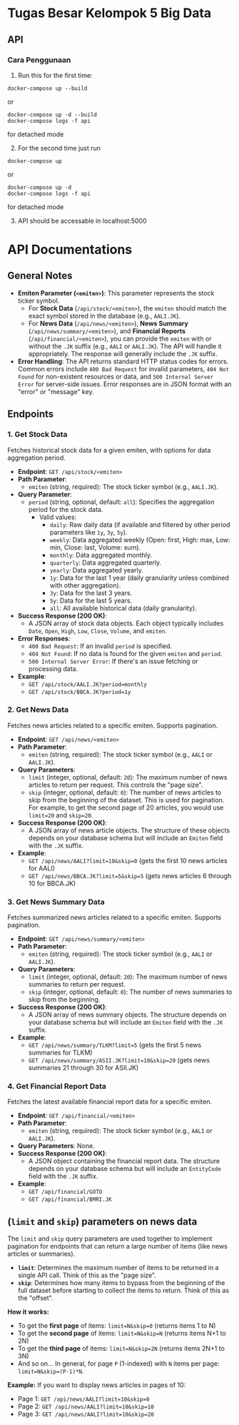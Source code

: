 # Tugas Besar Kelompok 5 Big Data

## API
### Cara Penggunaan
1. Run this for the first time:
```
docker-compose up --build
```
or
```
docker-compose up -d --build
docker-compose logs -f api
```
for detached mode

2. For the second time just run
```
docker-compose up
```
or
```
docker-compose up -d
docker-compose logs -f api
```
for detached mode

3. API should be accessable in localhost:5000

# API Documentations

## General Notes

*   **Emiten Parameter (`<emiten>`)**: This parameter represents the stock ticker symbol.
    *   For **Stock Data** (`/api/stock/<emiten>`), the `emiten` should match the exact symbol stored in the database (e.g., `AALI.JK`).
    *   For **News Data** (`/api/news/<emiten>`), **News Summary** (`/api/news/summary/<emiten>`), and **Financial Reports** (`/api/financial/<emiten>`), you can provide the `emiten` with or without the `.JK` suffix (e.g., `AALI` or `AALI.JK`). The API will handle it appropriately. The response will generally include the `.JK` suffix.
*   **Error Handling**: The API returns standard HTTP status codes for errors. Common errors include `400 Bad Request` for invalid parameters, `404 Not Found` for non-existent resources or data, and `500 Internal Server Error` for server-side issues. Error responses are in JSON format with an "error" or "message" key.

## Endpoints

### 1. Get Stock Data

Fetches historical stock data for a given emiten, with options for data aggregation period.

*   **Endpoint**: `GET /api/stock/<emiten>`
*   **Path Parameter**:
    *   `emiten` (string, required): The stock ticker symbol (e.g., `AALI.JK`).
*   **Query Parameter**:
    *   `period` (string, optional, default: `all`): Specifies the aggregation period for the stock data.
        *   Valid values:
            *   `daily`: Raw daily data (if available and filtered by other period parameters like `1y`, `3y`, `5y`).
            *   `weekly`: Data aggregated weekly (Open: first, High: max, Low: min, Close: last, Volume: sum).
            *   `monthly`: Data aggregated monthly.
            *   `quarterly`: Data aggregated quarterly.
            *   `yearly`: Data aggregated yearly.
            *   `1y`: Data for the last 1 year (daily granularity unless combined with other aggregation).
            *   `3y`: Data for the last 3 years.
            *   `5y`: Data for the last 5 years.
            *   `all`: All available historical data (daily granularity).
*   **Success Response (200 OK)**:
    *   A JSON array of stock data objects. Each object typically includes `Date`, `Open`, `High`, `Low`, `Close`, `Volume`, and `emiten`.
*   **Error Responses**:
    *   `400 Bad Request`: If an invalid `period` is specified.
    *   `404 Not Found`: If no data is found for the given `emiten` and `period`.
    *   `500 Internal Server Error`: If there's an issue fetching or processing data.
*   **Example**:
    *   `GET /api/stock/AALI.JK?period=monthly`
    *   `GET /api/stock/BBCA.JK?period=1y`

### 2. Get News Data

Fetches news articles related to a specific emiten. Supports pagination.

*   **Endpoint**: `GET /api/news/<emiten>`
*   **Path Parameter**:
    *   `emiten` (string, required): The stock ticker symbol (e.g., `AALI` or `AALI.JK`).
*   **Query Parameters**:
    *   `limit` (integer, optional, default: `20`): The maximum number of news articles to return per request. This controls the "page size".
    *   `skip` (integer, optional, default: `0`): The number of news articles to skip from the beginning of the dataset. This is used for pagination. For example, to get the second page of 20 articles, you would use `limit=20` and `skip=20`.
*   **Success Response (200 OK)**:
    *   A JSON array of news article objects. The structure of these objects depends on your database schema but will include an `Emiten` field with the `.JK` suffix.
*   **Example**:
    *   `GET /api/news/AALI?limit=10&skip=0` (gets the first 10 news articles for AALI)
    *   `GET /api/news/BBCA.JK?limit=5&skip=5` (gets news articles 6 through 10 for BBCA.JK)

### 3. Get News Summary Data

Fetches summarized news articles related to a specific emiten. Supports pagination.

*   **Endpoint**: `GET /api/news/summary/<emiten>`
*   **Path Parameter**:
    *   `emiten` (string, required): The stock ticker symbol (e.g., `AALI` or `AALI.JK`).
*   **Query Parameters**:
    *   `limit` (integer, optional, default: `20`): The maximum number of news summaries to return per request.
    *   `skip` (integer, optional, default: `0`): The number of news summaries to skip from the beginning.
*   **Success Response (200 OK)**:
    *   A JSON array of news summary objects. The structure depends on your database schema but will include an `Emiten` field with the `.JK` suffix.
*   **Example**:
    *   `GET /api/news/summary/TLKM?limit=5` (gets the first 5 news summaries for TLKM)
    *   `GET /api/news/summary/ASII.JK?limit=10&skip=20` (gets news summaries 21 through 30 for ASII.JK)

### 4. Get Financial Report Data

Fetches the latest available financial report data for a specific emiten.

*   **Endpoint**: `GET /api/financial/<emiten>`
*   **Path Parameter**:
    *   `emiten` (string, required): The stock ticker symbol (e.g., `AALI` or `AALI.JK`).
*   **Query Parameters**: None.
*   **Success Response (200 OK)**:
    *   A JSON object containing the financial report data. The structure depends on your database schema but will include an `EntityCode` field with the `.JK` suffix.
*   **Example**:
    *   `GET /api/financial/GOTO`
    *   `GET /api/financial/BMRI.JK`

## (`limit` and `skip`) parameters on news data

The `limit` and `skip` query parameters are used together to implement pagination for endpoints that can return a large number of items (like news articles or summaries).

*   **`limit`**: Determines the maximum number of items to be returned in a single API call. Think of this as the "page size".
*   **`skip`**: Determines how many items to bypass from the beginning of the full dataset before starting to collect the items to return. Think of this as the "offset".

**How it works:**

*   To get the **first page** of items: `limit=N&skip=0` (returns items 1 to N)
*   To get the **second page** of items: `limit=N&skip=N` (returns items N+1 to 2N)
*   To get the **third page** of items: `limit=N&skip=2N` (returns items 2N+1 to 3N)
*   And so on... In general, for page `P` (1-indexed) with `N` items per page: `limit=N&skip=(P-1)*N`.

**Example:**
If you want to display news articles in pages of 10:
*   Page 1: `GET /api/news/AALI?limit=10&skip=0`
*   Page 2: `GET /api/news/AALI?limit=10&skip=10`
*   Page 3: `GET /api/news/AALI?limit=10&skip=20`
